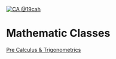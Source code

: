 [![CA @19cah](https://img.shields.io/badge/Author-Carlos%20Abraham%20@19cah-brightgreen.svg)](https://github.com/19cah)
# Mathematic Classes

[Pre Calculus & Trigonometrics](Pre-Calculus-&-Trigonometrics)
